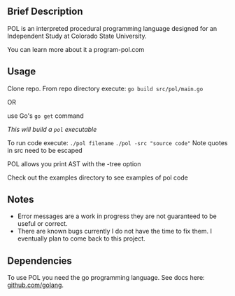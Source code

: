 ## Brief Description
POL is an interpreted procedural programming language designed
for an Independent Study at Colorado State University.

You can learn more about it a program-pol.com

## Usage
Clone repo.
From repo directory execute: `go build src/pol/main.go`

OR 

use Go's `go get` command

*This will build a `pol` executable*

To run code execute: `./pol filename`
                     `./pol -src "source code"` Note quotes in src need to be escaped

POL allows you print AST with the -tree option

Check out the examples directory to see examples of pol code

## Notes
* Error messages are a work in progress they are not guaranteed to be useful or correct.
* There are known bugs currently I do not have the time to fix them. I eventually plan to
  come back to this project.

## Dependencies
To use POL you need the go programming language. See docs here: [github.com/golang](https://github.com/golang).
